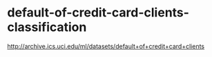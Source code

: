 # default-of-credit-card-clients-classification
http://archive.ics.uci.edu/ml/datasets/default+of+credit+card+clients
